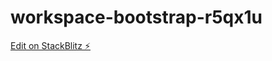 # workspace-bootstrap-r5qx1u

[Edit on StackBlitz ⚡️](https://stackblitz.com/edit/workspace-bootstrap-r5qx1u)